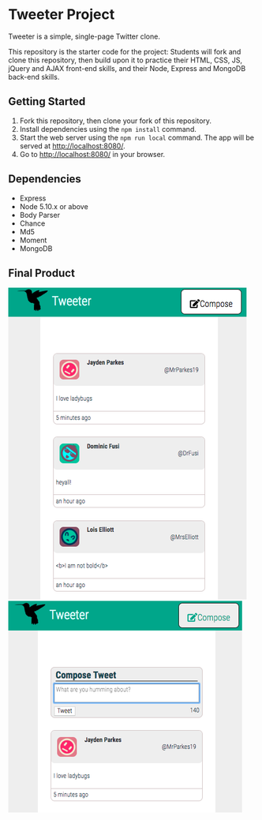 # Tweeter Project

Tweeter is a simple, single-page Twitter clone.

This repository is the starter code for the project: Students will fork and clone this repository, then build upon it to practice their HTML, CSS, JS, jQuery and AJAX front-end skills, and their Node, Express and MongoDB back-end skills.

## Getting Started

1. Fork this repository, then clone your fork of this repository.
2. Install dependencies using the `npm install` command.
3. Start the web server using the `npm run local` command. The app will be served at <http://localhost:8080/>.
4. Go to <http://localhost:8080/> in your browser.

## Dependencies

- Express
- Node 5.10.x or above
- Body Parser
- Chance
- Md5
- Moment
- MongoDB

## Final Product

!["Screenshot of Tweets feed"](https://github.com/cristianeams/tweeter/blob/master/docs/Screen%20Shot%202018-06-21%20at%204.06.06%20PM.png?raw=true)
!["Adding a new Tweet](https://github.com/cristianeams/tweeter/blob/master/docs/Screen%20Shot%202018-06-21%20at%204.06.19%20PM.png?raw=true)



